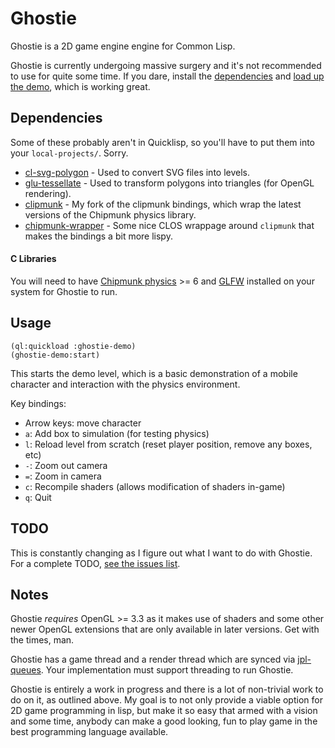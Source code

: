 Ghostie
=======
Ghostie is a 2D game engine engine for Common Lisp.

Ghostie is currently undergoing massive surgery and it's not recommended to use
for quite some time. If you dare, install the [dependencies](#dependencies) and
[load up the demo](#usage), which is working great.

Dependencies
------------
Some of these probably aren't in Quicklisp, so you'll have to put them into your
`local-projects/`. Sorry.

- [cl-svg-polygon](https://github.com/orthecreedence/cl-svg-polygon) - Used to
convert SVG files into levels.
- [glu-tessellate](https://github.com/orthecreedence/glu-tessellate) - Used to
transform polygons into triangles (for OpenGL rendering).
- [clipmunk](https://github.com/orthecreedence/clipmunk) - My fork of the
clipmunk bindings, which wrap the latest versions of the Chipmunk physics
library.
- [chipmunk-wrapper](https://github.com/orthecreedence/chipmunk-wrapper) - Some
nice CLOS wrappage around `clipmunk` that makes the bindings a bit more lispy.

#### C Libraries
You will need to have [Chipmunk physics](http://chipmunk-physics.net/) >= 6 and
[GLFW](http://www.glfw.org/) installed on your system for Ghostie to run.


Usage
-----
```common-lisp
(ql:quickload :ghostie-demo)
(ghostie-demo:start)
```

This starts the demo level, which is a basic demonstration of a mobile character
and interaction with the physics environment.

Key bindings:

- Arrow keys: move character
- `a`: Add box to simulation (for testing physics)
- `l`: Reload level from scratch (reset player position, remove any boxes, etc)
- `-`: Zoom out camera
- `=`: Zoom in camera
- `c`: Recompile shaders (allows modification of shaders in-game)
- `q`: Quit

TODO
----
This is constantly changing as I figure out what I want to do with Ghostie.
For a complete TODO, [see the issues list](https://github.com/orthecreedence/ghostie/issues).

Notes
-----
Ghostie *requires* OpenGL >= 3.3 as it makes use of shaders and some other newer
OpenGL extensions that are only available in later versions. Get with the times,
man.

Ghostie has a game thread and a render thread which are synced via
[jpl-queues](http://www.thoughtcrime.us/software/jpl-queues/). Your
implementation must support threading to run Ghostie.

Ghostie is entirely a work in progress and there is a lot of non-trivial work to
do on it, as outlined above. My goal is to not only provide a viable option for
2D game programming in lisp, but make it so easy that armed with a vision and
some time, anybody can make a good looking, fun to play game in the best
programming language available.

